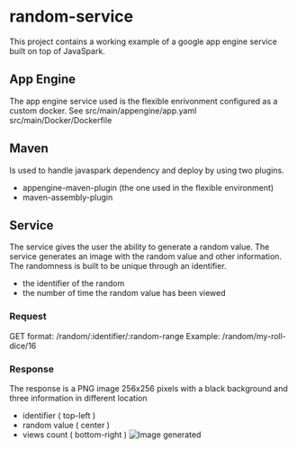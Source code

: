 # random-service
This project contains a working example of a google app engine service  built on top of JavaSpark.

## App Engine
The app engine service used is the flexible enrivonment configured as a custom docker.
See 
src/main/appengine/app.yaml 
src/main/Docker/Dockerfile

## Maven
Is used to handle javaspark dependency and deploy by using two plugins.
- appengine-maven-plugin (the one used in the flexible environment)
- maven-assembly-plugin

## Service
The service gives the user the ability to generate a random value.
The service generates an image with the random value and other information.
The randomness is built to be unique through an identifier. 
- the identifier of the random 
- the number of time the random value has been viewed

### Request
GET format:
/random/:identifier/:random-range
  Example:
  /random/my-roll-dice/16
  
### Response
The response is a PNG image 256x256 pixels with a black background and three information in different location
- identifier ( top-left )
- random value ( center )
- views count ( bottom-right )
![Image generated](http://random-service.appspot.com/random/my-roll-dice/16)
